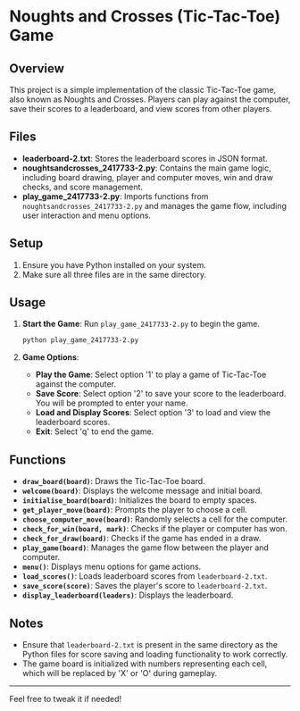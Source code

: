 # Noughts and Crosses (Tic-Tac-Toe) Game

## Overview

This project is a simple implementation of the classic Tic-Tac-Toe game, also known as Noughts and Crosses. Players can play against the computer, save their scores to a leaderboard, and view scores from other players.

## Files

- **leaderboard-2.txt**: Stores the leaderboard scores in JSON format.
- **noughtsandcrosses_2417733-2.py**: Contains the main game logic, including board drawing, player and computer moves, win and draw checks, and score management.
- **play_game_2417733-2.py**: Imports functions from `noughtsandcrosses_2417733-2.py` and manages the game flow, including user interaction and menu options.

## Setup

1. Ensure you have Python installed on your system.
2. Make sure all three files are in the same directory.

## Usage

1. **Start the Game**: Run `play_game_2417733-2.py` to begin the game.
    ```bash
    python play_game_2417733-2.py
    ```

2. **Game Options**:
    - **Play the Game**: Select option '1' to play a game of Tic-Tac-Toe against the computer.
    - **Save Score**: Select option '2' to save your score to the leaderboard. You will be prompted to enter your name.
    - **Load and Display Scores**: Select option '3' to load and view the leaderboard scores.
    - **Exit**: Select 'q' to end the game.

## Functions

- **`draw_board(board)`**: Draws the Tic-Tac-Toe board.
- **`welcome(board)`**: Displays the welcome message and initial board.
- **`initialise_board(board)`**: Initializes the board to empty spaces.
- **`get_player_move(board)`**: Prompts the player to choose a cell.
- **`choose_computer_move(board)`**: Randomly selects a cell for the computer.
- **`check_for_win(board, mark)`**: Checks if the player or computer has won.
- **`check_for_draw(board)`**: Checks if the game has ended in a draw.
- **`play_game(board)`**: Manages the game flow between the player and computer.
- **`menu()`**: Displays menu options for game actions.
- **`load_scores()`**: Loads leaderboard scores from `leaderboard-2.txt`.
- **`save_score(score)`**: Saves the player's score to `leaderboard-2.txt`.
- **`display_leaderboard(leaders)`**: Displays the leaderboard.

## Notes

- Ensure that `leaderboard-2.txt` is present in the same directory as the Python files for score saving and loading functionality to work correctly.
- The game board is initialized with numbers representing each cell, which will be replaced by 'X' or 'O' during gameplay.
---

Feel free to tweak it if needed!
